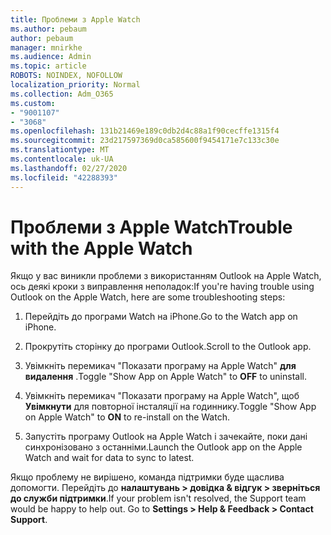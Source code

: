 ```yaml
---
title: Проблеми з Apple Watch
ms.author: pebaum
author: pebaum
manager: mnirkhe
ms.audience: Admin
ms.topic: article
ROBOTS: NOINDEX, NOFOLLOW
localization_priority: Normal
ms.collection: Adm_O365
ms.custom:
- "9001107"
- "3068"
ms.openlocfilehash: 131b21469e189c0db2d4c88a1f90cecffe1315f4
ms.sourcegitcommit: 23d217597369d0ca585600f9454171e7c133c30e
ms.translationtype: MT
ms.contentlocale: uk-UA
ms.lasthandoff: 02/27/2020
ms.locfileid: "42288393"
---
```

# <a name="trouble-with-the-apple-watch"></a><span data-ttu-id="e348b-102">Проблеми з Apple Watch</span><span class="sxs-lookup"><span data-stu-id="e348b-102">Trouble with the Apple Watch</span></span>

<span data-ttu-id="e348b-103">Якщо у вас виникли проблеми з використанням Outlook на Apple Watch, ось деякі кроки з виправлення неполадок:</span><span class="sxs-lookup"><span data-stu-id="e348b-103">If you're having trouble using Outlook on the Apple Watch, here are some troubleshooting steps:</span></span> 

1. <span data-ttu-id="e348b-104">Перейдіть до програми Watch на iPhone.</span><span class="sxs-lookup"><span data-stu-id="e348b-104">Go to the Watch app on iPhone.</span></span>

2. <span data-ttu-id="e348b-105">Прокрутіть сторінку до програми Outlook.</span><span class="sxs-lookup"><span data-stu-id="e348b-105">Scroll to the Outlook app.</span></span>

3. <span data-ttu-id="e348b-106">Увімкніть перемикач "Показати програму на Apple Watch" **для видалення** .</span><span class="sxs-lookup"><span data-stu-id="e348b-106">Toggle "Show App on Apple Watch" to **OFF** to uninstall.</span></span>

4. <span data-ttu-id="e348b-107">Увімкніть перемикач "Показати програму на Apple Watch", щоб **Увімкнути** для повторної інсталяції на годиннику.</span><span class="sxs-lookup"><span data-stu-id="e348b-107">Toggle "Show App on Apple Watch" to **ON** to re-install on the Watch.</span></span>

5. <span data-ttu-id="e348b-108">Запустіть програму Outlook на Apple Watch і зачекайте, поки дані синхронізовано з останніми.</span><span class="sxs-lookup"><span data-stu-id="e348b-108">Launch the Outlook app on the Apple Watch and wait for data to sync to latest.</span></span> 

<span data-ttu-id="e348b-109">Якщо проблему не вирішено, команда підтримки буде щаслива допомогти. Перейдіть до **налаштувань > довідка & відгук > зверніться до служби підтримки**.</span><span class="sxs-lookup"><span data-stu-id="e348b-109">If your problem isn't resolved, the Support team would be happy to help out. Go to **Settings > Help & Feedback > Contact Support**.</span></span> 